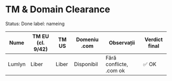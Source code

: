 # TM & Domain Clearance

Status: Done
label: nameing

| Nume | TM EU (cl. 9/42) | TM US | Domeniu .com | Observații | Verdict final |
| --- | --- | --- | --- | --- | --- |
| Lumlyn | Liber | Liber | Disponibil | Fără conflicte, .com ok | ✅ OK |
